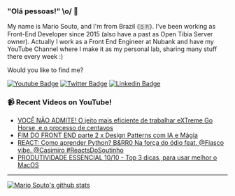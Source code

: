 ### "Olá pessoas!" \o/ 👋

My name is Mario Souto, and I'm from Brazil (🇧🇷). I've been working as Front-End Developer since 2015 (also have a past as Open Tibia Server owner). Actually I work as a Front End Engineer at Nubank and have my YouTube Channel where I make it as my personal lab, sharing many stuff there every week :)

Would you like to find me?

[![Youtube Badge](https://img.shields.io/badge/-Youtube-FF0000?style=flat-square&labelColor=FF0000&logo=youtube&logoColor=white&link=https://youtube.com/c/DevSoutinho)](https://youtube.com/c/DevSoutinho)
[![Twitter Badge](https://img.shields.io/badge/-Twitter-1ca0f1?style=flat-square&labelColor=1ca0f1&logo=twitter&logoColor=white&link=https://twitter.com/omariosouto)](https://twitter.com/omariosouto)
[![Linkedin Badge](https://img.shields.io/badge/-LinkedIn-blue?style=flat-square&logo=Linkedin&logoColor=white&link=https://www.linkedin.com/in/omariosouto)](https://www.linkedin.com/in/omariosouto)

### 📹 Recent Videos on YouTube!

<!-- YOUTUBE:START -->
- [VOCÊ NÃO ADMITE! O jeito mais eficiente de trabalhar eXTreme Go Horse, e o processo de centavos](https://www.youtube.com/watch?v=MdpuPkkBP_4)
- [FIM DO FRONT END parte 2 x Design Patterns com IA e Mágia](https://www.youtube.com/watch?v=ECkTaA-H1YQ)
- [REACT: Como aprender Python? B&amp;RR0 Na força do ódio feat. @Fiasco vibe. @Casimiro #ReactsDoSoutinho](https://www.youtube.com/watch?v=8ZJ8gomM1CE)
- [PRODUTIVIDADE ESSENCIAL 10/10 - Top 3 dicas, para usar melhor o MacOS](https://www.youtube.com/watch?v=XsHS4qF_xMQ)
<!-- YOUTUBE:END -->

____


[![Mario Souto's github stats](https://github-readme-stats.vercel.app/api?username=omariosouto&theme=dark&show_icons=true&count_private=true)](https://github.com/omariosouto)
